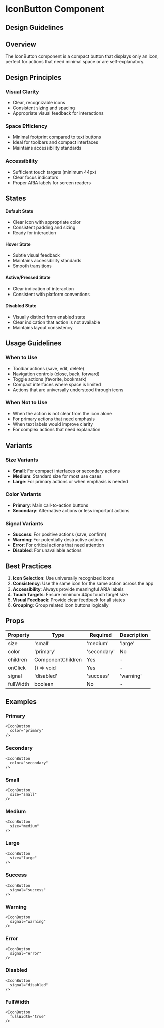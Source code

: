 # IconButton Component

## Design Guidelines

## Overview
The IconButton component is a compact button that displays only an icon, perfect for actions that need minimal space or are self-explanatory.

## Design Principles

### Visual Clarity
- Clear, recognizable icons
- Consistent sizing and spacing
- Appropriate visual feedback for interactions

### Space Efficiency
- Minimal footprint compared to text buttons
- Ideal for toolbars and compact interfaces
- Maintains accessibility standards

### Accessibility
- Sufficient touch targets (minimum 44px)
- Clear focus indicators
- Proper ARIA labels for screen readers

## States

#### Default State
- Clear icon with appropriate color
- Consistent padding and sizing
- Ready for interaction

#### Hover State
- Subtle visual feedback
- Maintains accessibility standards
- Smooth transitions

#### Active/Pressed State
- Clear indication of interaction
- Consistent with platform conventions

#### Disabled State
- Visually distinct from enabled state
- Clear indication that action is not available
- Maintains layout consistency

## Usage Guidelines

### When to Use
- Toolbar actions (save, edit, delete)
- Navigation controls (close, back, forward)
- Toggle actions (favorite, bookmark)
- Compact interfaces where space is limited
- Actions that are universally understood through icons

### When Not to Use
- When the action is not clear from the icon alone
- For primary actions that need emphasis
- When text labels would improve clarity
- For complex actions that need explanation

## Variants

### Size Variants
- **Small**: For compact interfaces or secondary actions
- **Medium**: Standard size for most use cases
- **Large**: For primary actions or when emphasis is needed

### Color Variants
- **Primary**: Main call-to-action buttons
- **Secondary**: Alternative actions or less important actions

### Signal Variants
- **Success**: For positive actions (save, confirm)
- **Warning**: For potentially destructive actions
- **Error**: For critical actions that need attention
- **Disabled**: For unavailable actions

## Best Practices

1. **Icon Selection**: Use universally recognized icons
2. **Consistency**: Use the same icon for the same action across the app
3. **Accessibility**: Always provide meaningful ARIA labels
4. **Touch Targets**: Ensure minimum 44px touch target size
5. **Visual Feedback**: Provide clear feedback for all states
6. **Grouping**: Group related icon buttons logically

## Props

| Property | Type | Required | Description |
|----------|------|----------|-------------|
| size | 'small' | 'medium' | 'large' | No | - |
| color | 'primary' | 'secondary' | No | - |
| children | ComponentChildren | Yes | - |
| onClick | () => void | Yes | - |
| signal | 'disabled' | 'success' | 'warning' | 'error' | No | - |
| fullWidth | boolean | No | - |

## Examples

### Primary

```tsx
<IconButton
  color="primary"
/>
```

### Secondary

```tsx
<IconButton
  color="secondary"
/>
```

### Small

```tsx
<IconButton
  size="small"
/>
```

### Medium

```tsx
<IconButton
  size="medium"
/>
```

### Large

```tsx
<IconButton
  size="large"
/>
```

### Success

```tsx
<IconButton
  signal="success"
/>
```

### Warning

```tsx
<IconButton
  signal="warning"
/>
```

### Error

```tsx
<IconButton
  signal="error"
/>
```

### Disabled

```tsx
<IconButton
  signal="disabled"
/>
```

### FullWidth

```tsx
<IconButton
  fullWidth="true"
/>
```

